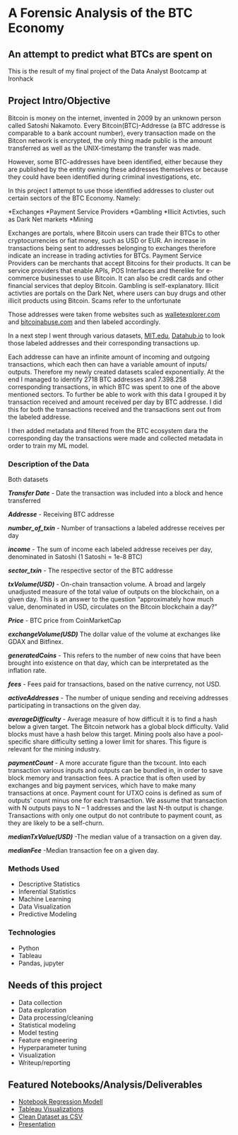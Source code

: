 # A Forensic Analysis of the BTC Economy 
## An attempt to predict what BTCs are spent on
This is the result of my final project of the Data Analyst Bootcamp at Ironhack


## Project Intro/Objective
Bitcoin is money on the internet, invented in 2009 by an unknown person called Satoshi Nakamoto. 
Every Bitcoin(BTC)-Addresse (a BTC addresse is comparable to a bank account number), every transaction made on the Bitcon network is encrypted, the only thing made public is the amount transferred as well as the UNIX-timestamp the transfer was made. 

However, some BTC-addresses have been identified, either because they are published by the entity owning these addresses themselves or because they could have been identified during criminal investigations, etc. 

In this project I attempt to use those identified addresses to cluster out certain sectors of the BTC Economy. Namely:

*Exchanges
*Payment Service Providers
*Gambling
*Illicit Activties, such as Dark Net markets
*Mining

Exchanges are portals, where Bitcoin users can trade their BTCs to other cryptocurrencies or fiat money, such as USD or EUR. An increase in transactions being sent to addresses belonging to exchanges therefore indicate an increase in trading activties for BTCs.
Payment Service Providers can be merchants that accept Bitcoins for their products. It can be service providers that enable APIs, POS Interfaces and therelike for e-commerce businesses to use Bitcoin. It can also be credit cards and other financial services that deploy Bitcoin. 
Gambling is self-explanatory.
Illicit activties are portals on the Dark Net, where users can buy drugs and other illicit products using Bitcoin. 
Scams refer to the unfortunate 

Those addresses were taken frome websites such as [walletexplorer.com](www.walletexplorer.com) and [bitcoinabuse.com](https://bitcoinabuse.com) and then labeled accordingly. 

In a next step I went through various datasets, 
[MIT.edu](https://senseable2015-6.mit.edu/bitcoin/), 
[Datahub.io](https://datahub.io/cryptocurrency/bitcoin)
to look those labeled addresses and their corresponding transactions up. 

Each addresse can have an infinite amount of incoming and outgoing transactions, which each then can have a variable amount of inputs/ outputs. Therefore my 
newly created datasets scaled exponentially. At the end I managed to identify 2718 BTC addresses and 7.398.258  corresponding transactions, in which BTC was spent to one of the above mentioned sectors. To further be able to work with this data I grouped it by transaction received and amount received per day by BTC addresse. I did this for both the transactions received and the transactions sent out from the labeled addresse.

I then added metadata and filtered from the BTC ecosystem dara the corresponding day the transactions were made and collected metadata in order to train my ML model.  

### Description of the Data

Both datasets 

***Transfer Date*** - Date the transaction was included into a block and hence transferred

***Addresse*** - Receiving BTC addresse

***number_of_txin*** - Number of transactions a labeled addresse receives per day

***income*** - The sum of income each labeled addresse receives per day, denominated in Satoshi (1 Satoshi = 1e-8 BTC)

***sector_txin*** - The respective sector of the BTC addresse

***txVolume(USD)*** - On-chain transaction volume. A broad and largely unadjusted measure of the total value of outputs on the blockchain, on a given day. This is an answer to the question “approximately how much value, denominated in USD, circulates on the Bitcoin blockchain a day?”

***Price*** - BTC price from CoinMarketCap

***exchangeVolume(USD)*** The dollar value of the volume at exchanges like GDAX and Bitfinex.

***generatedCoins*** - This refers to the number of new coins that have been brought into existence on that day, which can be interpretated as the inflation rate. 

***fees*** - Fees paid for transactions, based on the native currency, not USD. 

***activeAddresses*** -  The number of unique sending and receiving addresses participating in transactions on the given day.

***averageDifficulty*** - Average measure of how difficult it is to find a hash below a given target. The Bitcoin network has a global block difficulty. Valid blocks must have a hash below this target. Mining pools also have a pool-specific share difficulty setting a lower limit for shares. This figure is relevant for the mining industry. 

***paymentCount*** - A more accurate figure than the txcount. Into each transaction various inputs and outputs can be bundled in, in order to save block memory and transaction fees. A practice that is often used by exchanges and big payment services, which have to make many transactions at once. Payment count for UTXO coins is defined as sum of outputs’ count minus one for each transaction. We assume that transaction with N outputs pays to N – 1 addresses and the last N-th output is change. Transactions with only one output do not contribute to payment count, as they are likely to be a self-churn. 

***medianTxValue(USD)***  -The median value of a transaction on a given day.

***medianFee*** -Median transaction fee on a given day. 



### Methods Used
* Descriptive Statistics
* Inferential Statistics
* Machine Learning
* Data Visualization
* Predictive Modeling

### Technologies
* Python
* Tableau
* Pandas, jupyter

## Needs of this project
- Data collection
- Data exploration
- Data processing/cleaning
- Statistical modeling
- Model testing
- Feature engineering
- Hyperparameter tuning
- Visualization
- Writeup/reporting

## Featured Notebooks/Analysis/Deliverables
* [Notebook Regression Modell](https://github.com/Lizzl/Predicting-BTC-spendings/blob/main/A%20Forensic%20Analysis%20of%20the%20BTC%20Economy.ipynb)
* [Tableau Visualizations](https://public.tableau.com/profile/alice.kohn#!/vizhome/The_BTC_Economy/BTCEconomyin2018?publish=yes)
* [Clean Dataset as CSV](https://github.com/Lizzl/Predicting-BTC-spendings/blob/main/BTC_Spending_Analsis.csv)
* [Presentation](https://github.com/Lizzl/Predicting-BTC-spendings/blob/main/Presentation.pdf)
